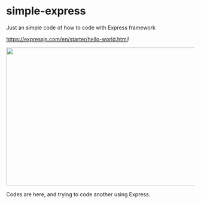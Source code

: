 # simple-express
Just an simple code of how to code with Express framework

https://expressjs.com/en/starter/hello-world.html!

<img src="pic.png" width="700" height="370">

Codes are here, and trying to code another using Express.

